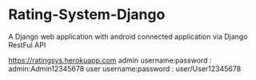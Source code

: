 # Rating-System-Django
A Django web application with android connected application via Django RestFul API

https://ratingsys.herokuapp.com
admin username:password : admin:Admin12345678
user username:password : user/User12345678
